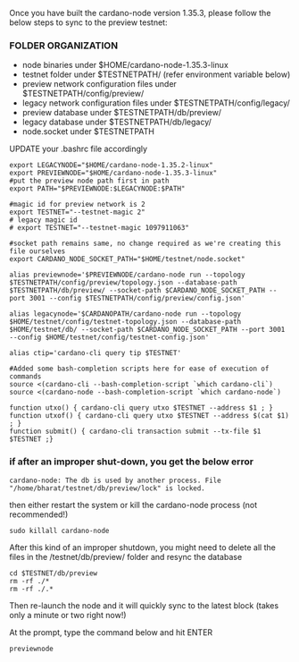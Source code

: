 Once you have built the cardano-node version 1.35.3, please follow the below steps to sync to the preview testnet:

### FOLDER ORGANIZATION
- node binaries under $HOME/cardano-node-1.35.3-linux
- testnet folder under $TESTNETPATH/ (refer environment variable below)
- preview network configuration files under $TESTNETPATH/config/preview/
- legacy network configuration files under $TESTNETPATH/config/legacy/
- preview database under $TESTNETPATH/db/preview/
- legacy database under $TESTNETPATH/db/legacy/
- node.socket under $TESTNETPATH


UPDATE your .bashrc file accordingly

```
export LEGACYNODE="$HOME/cardano-node-1.35.2-linux"
export PREVIEWNODE="$HOME/cardano-node-1.35.3-linux"
#put the preview node path first in path
export PATH="$PREVIEWNODE:$LEGACYNODE:$PATH"

#magic id for preview network is 2
export TESTNET="--testnet-magic 2"
# legacy magic id
# export TESTNET="--testnet-magic 1097911063"

#socket path remains same, no change required as we're creating this file ourselves
export CARDANO_NODE_SOCKET_PATH="$HOME/testnet/node.socket"

alias previewnode='$PREVIEWNODE/cardano-node run --topology $TESTNETPATH/config/preview/topology.json --database-path $TESTNETPATH/db/preview/ --socket-path $CARDANO_NODE_SOCKET_PATH --port 3001 --config $TESTNETPATH/config/preview/config.json'

alias legacynode='$CARDANOPATH/cardano-node run --topology $HOME/testnet/config/testnet-topology.json --database-path $HOME/testnet/db/ --socket-path $CARDANO_NODE_SOCKET_PATH --port 3001 --config $HOME/testnet/config/testnet-config.json'

alias ctip='cardano-cli query tip $TESTNET'

#Added some bash-completion scripts here for ease of execution of commands
source <(cardano-cli --bash-completion-script `which cardano-cli`)
source <(cardano-node --bash-completion-script `which cardano-node`)

function utxo() { cardano-cli query utxo $TESTNET --address $1 ; }
function utxof() { cardano-cli query utxo $TESTNET --address $(cat $1) ; }
function submit() { cardano-cli transaction submit --tx-file $1 $TESTNET ;}

```

### if after an improper shut-down, you get the below error

```
cardano-node: The db is used by another process. File "/home/bharat/testnet/db/preview/lock" is locked.
```

then either restart the system or kill the cardano-node process (not recommended!)

```
sudo killall cardano-node
```

After this kind of an improper shutdown, you might need to delete all the files in the /testnet/db/preview/ folder and resync the database 

```
cd $TESTNET/db/preview
rm -rf ./*
rm -rf ./.*
```

Then re-launch the node and it will quickly sync to the latest block (takes only a minute or two right now!)

At the prompt, type the command below and hit ENTER
```
previewnode

```
